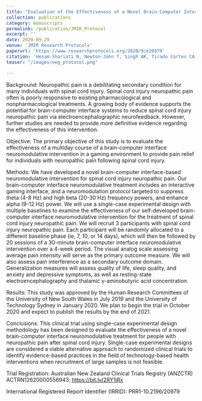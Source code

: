 ```yaml
---
title: "Evaluation of the Effectiveness of a Novel Brain-Computer Interface Neuromodulative Intervention to Relieve Neuropathic Pain Following Spinal Cord Injury: Protocol for a Single-Case Experimental Design With Multiple Baselines"
collection: publications
category: manuscripts
permalink: /publication/JMIR_Protocol
excerpt: ''
date: 2020-09-29
venue: 'JMIR Research Protocols'
paperurl: 'https://www.researchprotocols.org/2020/9/e20979'
citation: 'Hesam-Shariati N, Newton-John T, Singh AK, Tirado Cortes CA, Do TTN, Craig A, Middleton JW, Jensen MP, Trost Z, Lin CT, Gustin SM. Evaluation of the Effectiveness of a Novel Brain-Computer Interface Neuromodulative Intervention to Relieve Neuropathic Pain Following Spinal Cord Injury: Protocol for a Single-Case Experimental Design With Multiple Baselines, JMIR Res Protoc 2020;9(9):e20979. doi: 10.2196/20979 PMID: 32990249 PMCID: 7556378'
teaser: "/images/eeg_protocol.png"

---
```


Background: Neuropathic pain is a debilitating secondary condition for many individuals with spinal cord injury. Spinal cord injury neuropathic pain often is poorly responsive to existing pharmacological and nonpharmacological treatments. A growing body of evidence supports the potential for brain-computer interface systems to reduce spinal cord injury neuropathic pain via electroencephalographic neurofeedback. However, further studies are needed to provide more definitive evidence regarding the effectiveness of this intervention.

Objective: The primary objective of this study is to evaluate the effectiveness of a multiday course of a brain-computer interface neuromodulative intervention in a gaming environment to provide pain relief for individuals with neuropathic pain following spinal cord injury.

Methods: We have developed a novel brain-computer interface-based neuromodulative intervention for spinal cord injury neuropathic pain. Our brain-computer interface neuromodulative treatment includes an interactive gaming interface, and a neuromodulation protocol targeted to suppress theta (4-8 Hz) and high beta (20-30 Hz) frequency powers, and enhance alpha (9-12 Hz) power. We will use a single-case experimental design with multiple baselines to examine the effectiveness of our self-developed brain-computer interface neuromodulative intervention for the treatment of spinal cord injury neuropathic pain. We will recruit 3 participants with spinal cord injury neuropathic pain. Each participant will be randomly allocated to a different baseline phase (ie, 7, 10, or 14 days), which will then be followed by 20 sessions of a 30-minute brain-computer interface neuromodulative intervention over a 4-week period. The visual analog scale assessing average pain intensity will serve as the primary outcome measure. We will also assess pain interference as a secondary outcome domain. Generalization measures will assess quality of life, sleep quality, and anxiety and depressive symptoms, as well as resting-state electroencephalography and thalamic γ-aminobutyric acid concentration.

Results: This study was approved by the Human Research Committees of the University of New South Wales in July 2019 and the University of Technology Sydney in January 2020. We plan to begin the trial in October 2020 and expect to publish the results by the end of 2021.

Conclusions: This clinical trial using single-case experimental design methodology has been designed to evaluate the effectiveness of a novel brain-computer interface neuromodulative treatment for people with neuropathic pain after spinal cord injury. Single-case experimental designs are considered a viable alternative approach to randomized clinical trials to identify evidence-based practices in the field of technology-based health interventions when recruitment of large samples is not feasible.

Trial Registration: Australian New Zealand Clinical Trials Registry (ANZCTR) ACTRN12620000556943; https://bit.ly/2RY1jRx

International Registered Report Identifier (IRRID): PRR1-10.2196/20979